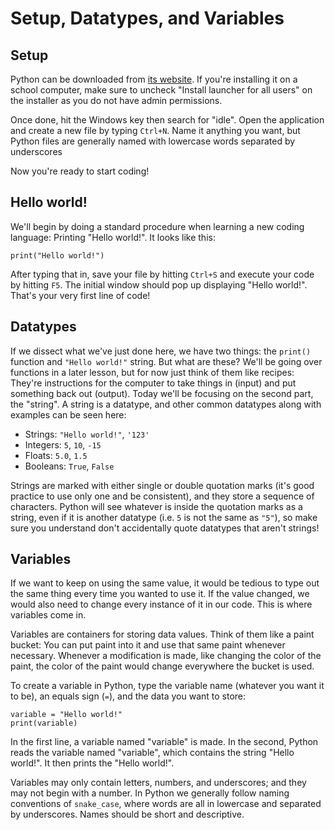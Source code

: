 # Setup, Datatypes, and Variables

## Setup

Python can be downloaded from [its website](https://www.python.org/).
If you're installing it on a school computer,
make sure to uncheck "Install launcher for all users" on the installer
as you do not have admin permissions.

Once done, hit the Windows key then search for "idle".
Open the application
and create a new file by typing `Ctrl+N`.
Name it anything you want,
but Python files are generally named
with lowercase words separated by underscores

Now you're ready to start coding!

## Hello world!

We'll begin by doing a standard procedure
when learning a new coding language:
Printing "Hello world!".
It looks like this:

    print("Hello world!")

After typing that in,
save your file by hitting `Ctrl+S`
and execute your code by hitting `F5`.
The initial window should pop up displaying "Hello world!".
That's your very first line of code!

## Datatypes

If we dissect what we've just done here,
we have two things:
the `print()` function and `"Hello world!"` string.
But what are these?
We'll be going over functions in a later lesson,
but for now just think of them like recipes:
They're instructions for the computer
to take things in (input)
and put something back out (output).
Today we'll be focusing on the second part, the "string".
A string is a datatype,
and other common datatypes along with examples
can be seen here:

- Strings: `"Hello world!"`, `'123'`
- Integers: `5`, `10`, `-15`
- Floats: `5.0`, `1.5`
- Booleans: `True`, `False`

Strings are marked with either single or double quotation marks
(it's good practice to use only one and be consistent),
and they store a sequence of characters.
Python will see whatever is inside the quotation marks as a string,
even if it is another datatype (i.e. `5` is not the same as `"5"`),
so make sure you understand don't accidentally quote
datatypes that aren't strings!

## Variables

If we want to keep on using the same value,
it would be tedious to type out the same thing
every time you wanted to use it.
If the value changed,
we would also need to change
every instance of it in our code.
This is where variables come in.

Variables are containers for storing data values.
Think of them like a paint bucket:
You can put paint into it
and use that same paint whenever necessary.
Whenever a modification is made,
like changing the color of the paint,
the color of the paint would change everywhere the bucket is used.

To create a variable in Python,
type the variable name (whatever you want it to be),
an equals sign (`=`),
and the data you want to store:

    variable = "Hello world!"
    print(variable)

In the first line, a variable named "variable" is made.
In the second, Python reads the variable named "variable",
which contains the string "Hello world!".
It then prints the "Hello world!".

Variables may only contain letters, numbers, and underscores;
and they may not begin with a number.
In Python we generally follow naming conventions of `snake_case`,
where words are all in lowercase and separated by underscores.
Names should be short and descriptive.
